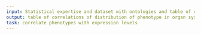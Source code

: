 ```yaml
---
input: Statistical expertise and dataset with ontologies and table of chi-square results
output: table of correlations of distribution of phenotype in organ systems with expression of genes in the organs
task: correlate phenotypes with expression levels
---
```

